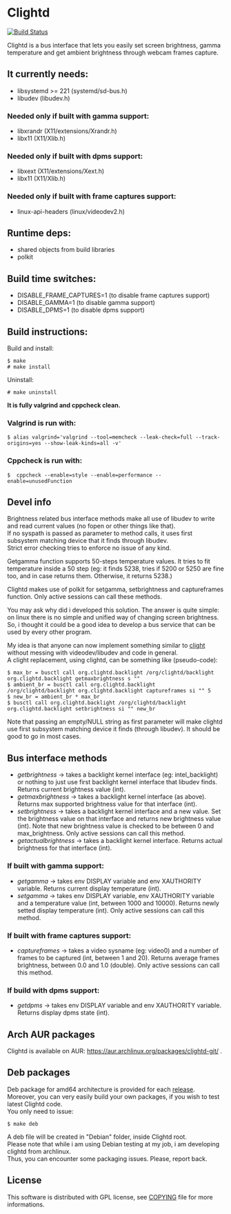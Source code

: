 # Clightd

[![Build Status](https://travis-ci.org/FedeDP/Clightd.svg?branch=master)](https://travis-ci.org/FedeDP/Clightd)

Clightd is a bus interface that lets you easily set screen brightness, gamma temperature and get ambient brightness through webcam frames capture.

## It currently needs:
* libsystemd >= 221 (systemd/sd-bus.h)
* libudev (libudev.h)

### Needed only if built with gamma support:
* libxrandr (X11/extensions/Xrandr.h)
* libx11 (X11/Xlib.h)

### Needed only if built with dpms support:
* libxext (X11/extensions/Xext.h)
* libx11 (X11/Xlib.h)

### Needed only if built with frame captures support:
* linux-api-headers (linux/videodev2.h)

## Runtime deps:
* shared objects from build libraries
* polkit

## Build time switches:
* DISABLE_FRAME_CAPTURES=1 (to disable frame captures support)
* DISABLE_GAMMA=1 (to disable gamma support)
* DISABLE_DPMS=1 (to disable dpms support)

## Build instructions:
Build and install:

    $ make
    # make install

Uninstall:

    # make uninstall

**It is fully valgrind and cppcheck clean.**  

### Valgrind is run with:

    $ alias valgrind='valgrind --tool=memcheck --leak-check=full --track-origins=yes --show-leak-kinds=all -v'

### Cppcheck is run with:

    $  cppcheck --enable=style --enable=performance --enable=unusedFunction

## Devel info
Brightness related bus interface methods make all use of libudev to write and read current values (no fopen or other things like that).  
If no syspath is passed as parameter to method calls, it uses first subsystem matching device that it finds through libudev.  
Strict error checking tries to enforce no issue of any kind.  

Getgamma function supports 50-steps temperature values. It tries to fit temperature inside a 50 step (eg: it finds 5238, tries if 5200 or 5250 are fine too, and in case returns them. Otherwise, it returns 5238.)  

Clightd makes use of polkit for setgamma, setbrightness and captureframes function. Only active sessions can call these methods.  

You may ask why did i developed this solution. The answer is quite simple: on linux there is no simple and unified way of changing screen brightness.  
So, i thought it could be a good idea to develop a bus service that can be used by every other program.  

My idea is that anyone can now implement something similar to [clight](https://github.com/FedeDP/Clight) without messing with videodev/libudev and code in general.  
A clight replacement, using clightd, can be something like (pseudo-code):

    $ max_br = busctl call org.clightd.backlight /org/clightd/backlight org.clightd.backlight getmaxbrightness s ""
    $ ambient_br = busctl call org.clightd.backlight /org/clightd/backlight org.clightd.backlight captureframes si "" 5
    $ new_br = ambient_br * max_br
    $ busctl call org.clightd.backlight /org/clightd/backlight org.clightd.backlight setbrightness si "" new_br

Note that passing an empty/NULL string as first parameter will make clightd use first subsystem matching device it finds (through libudev). It should be good to go in most cases.

## Bus interface methods
* *getbrightness* -> takes a backlight kernel interface (eg: intel_backlight) or nothing to just use first backlight kernel interface that libudev finds.
Returns current brightness value (int).
* *getmaxbrightness* -> takes a backlight kernel interface (as above). Returns max supported brightness value for that interface (int).
* *setbrightness* -> takes a backlight kernel interface and a new value. Set the brightness value on that interface and returns new brightness value (int). Note that new brightness value is checked to be between 0 and max_brightness. Only active sessions can call this method.
* *getactualbrightness* -> takes a backlight kernel interface. Returns actual brightness for that interface (int).

### If built with gamma support:
* *getgamma* -> takes env DISPLAY variable and env XAUTHORITY variable. Returns current display temperature (int).
* *setgamma* -> takes env DISPLAY variable, env XAUTHORITY variable and a temperature value (int, between 1000 and 10000). Returns newly setted display temperature (int). Only active sessions can call this method.

### If built with frame captures support:
* *captureframes* -> takes a video sysname (eg: video0) and a number of frames to be captured (int, between 1 and 20). Returns average frames brightness, between 0.0 and 1.0 (double). Only active sessions can call this method.

### If build with dpms support:
* *getdpms* -> takes env DISPLAY variable and env XAUTHORITY variable. Returns display dpms state (int).


## Arch AUR packages
Clightd is available on AUR: https://aur.archlinux.org/packages/clightd-git/ .

## Deb packages
Deb package for amd64 architecture is provided for each [release](https://github.com/FedeDP/Clightd/releases).  
Moreover, you can very easily build your own packages, if you wish to test latest Clightd code.  
You only need to issue:

    $ make deb

A deb file will be created in "Debian" folder, inside Clightd root.  
Please note that while i am using Debian testing at my job, i am developing clightd from archlinux.  
Thus, you can encounter some packaging issues. Please, report back.  

## License
This software is distributed with GPL license, see [COPYING](https://github.com/FedeDP/Clightd/blob/master/COPYING) file for more informations.

